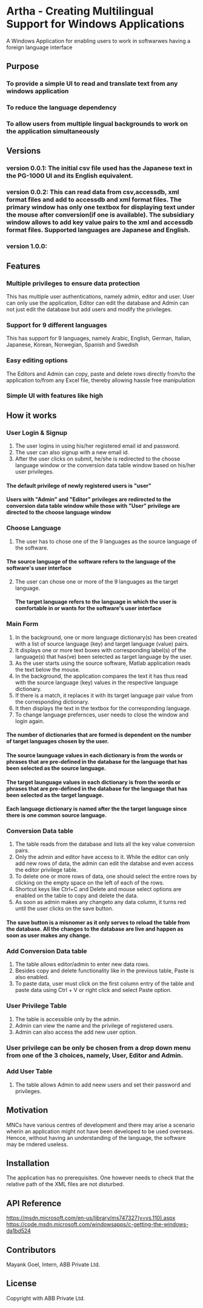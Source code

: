 # Artha - Creating Multilingual Support for Windows Applications

A Windows Application for enabling users to work in softwarwes having a foreign language interface

## Purpose 

### To provide a simple UI to read and translate text from any windows application
### To reduce the language dependency 
### To allow users from multiple lingual backgrounds to work on the application simultaneously

## Versions

### version 0.0.1: The initial csv file used has the Japanese text in the PG-1000 UI and its English equivalent.
### version 0.0.2: This can read data from csv,accessdb, xml format files and add to accessdb and xml format files. The primary window has only one textbox for displaying text under the mouse after conversion(if one is available). The subsidiary window allows to add key value pairs to the xml and accessdb format files. Supported languages are Japanese and English.
### version 1.0.0: 

## Features

### Multiple privileges to ensure data protection

This has multiple user authentications, namely admin, editor and user. User can only use the application, Editor can edit the database and Admin can not just edit the database but add users and modify the privileges. 

### Support for 9 different languages

This has support for 9 languages, namely Arabic, English, German, Italian, Japanese, Korean, Norwegian, Spanish and Swedish

### Easy editing options

The Editors and Admin can copy, paste and delete rows directly from/to the application to/from any Excel file, thereby allowing hassle free manipulation

### Simple UI with features like high

## How it works

### User Login & Signup 

1. The user logins in using his/her registered email id and password.
2. The user can also signup with a new email id.
3. After the user clicks on submit, he/she is redirected to the choose language window or the conversion data table window based on his/her user privileges.

#### The default privilege of newly registered users is "user"
#### Users with "Admin" and "Editor" privileges are redirected to the conversion data table window while those with "User" privilege are directed to the choose language window

### Choose Language

1. The user has to chose one of the 9 languages as the source language of the software. 
#### The source language of the software refers to the language of the software's user interface

2. The user can chose one or more of the 9 languages as the target language.  
	#### The target language refers to the language in which the user is comfortable in or wants for the software's user interface

### Main Form

1. In the background, one or more language dictionary(s) has been created with a list of source language (key) and target language (value) pairs.
2. It displays one or more text boxes with corresponding label(s) of the language(s) that has(ve) been selected as target language by the user.
3. As the user starts using the source software, Matlab application reads the text below the mouse.
4. In the background, the application compares the text it has thus read with the source language (key) values in the respective language dictionary.
5. If there is a match, it replaces it with its target language pair value from the corresponding dictionary.
6. It then displays the text in the textbox for the corresponding language.
7. To change language prefernces, user needs to close the window and login again.

#### The number of dictionaries that are formed is dependent on  the number of target languages chosen by the user.
#### The source launguage values in each dictionary is from the words or phrases that are pre-defined in the database for the language that has been selected as the source language.
#### The target launguage values in each dictionary is from the words or phrases that are pre-defined in the database for the language that has been selected as the target language.
#### Each language dictionary is named after the the target language since there is one common source language. 

### Conversion Data table

1. The table reads from the database and lists all the key value conversion pairs.
2. Only the admin and editor have access to it. While the editor can only add new rows of data, the admin can edit the databse and even access the editor privilege table.
3. To delete one or more rows of data, one should select the entire rows by clicking on the empty space on the left of each of the rows.
4. Shortcut keys like Ctrl+C and Delete and mouse select options are enabled on the table to copy and delete the data.
5. As soon as admin makes any changeto any data column, it turns red until the user clicks on the save button.

#### The save button is a misnomer as it only serves to reload the table from the database. All the changes to the database are live and happen as soon as user makes any change.

### Add Conversion Data table

1. The table allows editor/admin to enter new data rows.
2. Besides copy and delete functionality like in the previous table, Paste is also enabled.
3. To paste data, user must click on the first column entry of the table and paste data using Ctrl + V or right click and select Paste option.

### User Privilege Table

1. The table is accessible only by the admin.
2. Admin can view the name and the privilege of registered users.
3. Admin can also access the add new user option.

### User privilege can be only be chosen from a drop down menu from one of the 3 choices, namely, User, Editor and Admin.

### Add User Table

1. The table allows Admin to add neew users and set their password and privileges.


## Motivation

MNCs have various centres of development and there may arise a scenario wherin an application might not have been developed to be used overseas. Hencce, without having an understanding of the language, the software may be rndered useless.

## Installation

The application has no prerequisites. One however needs to check that the relative path of the XML files are not disturbed.

## API Reference

https://msdn.microsoft.com/en-us/library/ms747327(v=vs.110).aspx
https://code.msdn.microsoft.com/windowsapps/c-getting-the-windows-da1bd524


## Contributors

Mayank Goel, Intern, ABB Private Ltd.

## License

Copyright with ABB Private Ltd.